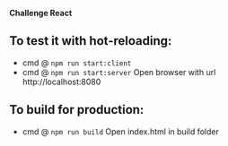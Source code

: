 **Challenge React**

## To test it with hot-reloading:
  - cmd @ `npm run start:client`
  - cmd @ `npm run start:server`
  Open browser with url http://localhost:8080

## To build for production:
  - cmd @ `npm run build`
  Open index.html in build folder
